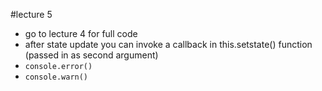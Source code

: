 #lecture 5
- go to lecture 4 for full code 
- after state update you can invoke a callback 
in this.setstate() function (passed in as second argument)
- `console.error()`
- `console.warn()`